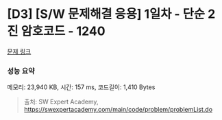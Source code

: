 # [D3] [S/W 문제해결 응용] 1일차 - 단순 2진 암호코드 - 1240 

[문제 링크](https://swexpertacademy.com/main/code/problem/problemDetail.do?contestProbId=AV15FZuqAL4CFAYD) 

### 성능 요약

메모리: 23,940 KB, 시간: 157 ms, 코드길이: 1,410 Bytes



> 출처: SW Expert Academy, https://swexpertacademy.com/main/code/problem/problemList.do